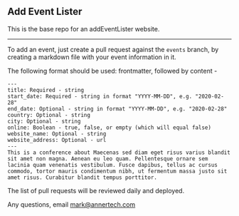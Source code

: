 ## Add Event Lister

This is the base repo for an addEventLister website.

---

To add an event, just create a pull request against the `events` branch, by creating a markdown file with your event information in it.

The following format should be used: frontmatter, followed by content -

```
---
title: Required - string
start_date: Required - string in format "YYYY-MM-DD", e.g. "2020-02-28"
end_date: Optional - string in format "YYYY-MM-DD", e.g. "2020-02-28"
country: Optional - string
city: Optional - string
online: Boolean - true, false, or empty (which will equal false)
website_name: Optional - string
website_address: Optional - url
---
This is a conference about Maecenas sed diam eget risus varius blandit sit amet non magna. Aenean eu leo quam. Pellentesque ornare sem lacinia quam venenatis vestibulum. Fusce dapibus, tellus ac cursus commodo, tortor mauris condimentum nibh, ut fermentum massa justo sit amet risus. Curabitur blandit tempus porttitor.

```

The list of pull requests will be reviewed daily and deployed.

Any questions, email mark@annertech.com